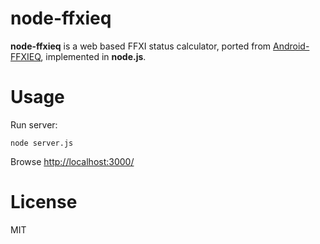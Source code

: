# node-ffxieq

**node-ffxieq** is a web based FFXI status calculator, 
ported from [Android-FFXIEQ](https://github.com/kanata3249/Android-FFXIEQ), 
implemented in **node.js**.

# Usage

Run server:

	node server.js

Browse [http://localhost:3000/](http://localhost:3000/)

# License

MIT
